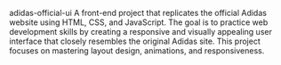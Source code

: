 adidas-official-ui
A front-end project that replicates the official Adidas website using HTML, CSS, and JavaScript. The goal is to practice web development skills by creating a responsive and visually appealing user interface that closely resembles the original Adidas site. This project focuses on mastering layout design, animations, and responsiveness.
